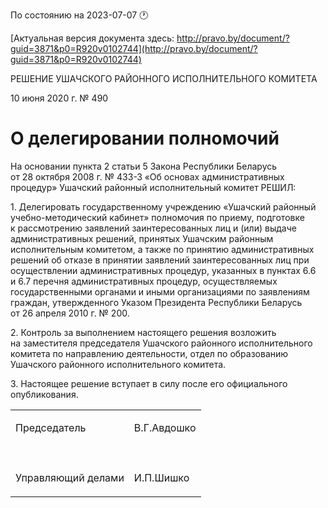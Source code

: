 По состоянию на 2023-07-07 &#x1F550;

[Актуальная версия документа здесь: http://pravo.by/document/?guid=3871&p0=R920v0102744](http://pravo.by/document/?guid=3871&p0=R920v0102744)

<p>РЕШЕНИЕ УШАЧСКОГО РАЙОННОГО ИСПОЛНИТЕЛЬНОГО КОМИТЕТА</p>
<p>10 июня 2020 г. № 490</p>
<h1>О делегировании полномочий</h1>
<p>На основании пункта 2 статьи 5 Закона Республики Беларусь от 28 октября 2008 г. № 433-З «Об основах административных процедур» Ушачский районный исполнительный комитет РЕШИЛ:</p>
<p>1. Делегировать государственному учреждению «Ушачский районный учебно-методический кабинет» полномочия по приему, подготовке к рассмотрению заявлений заинтересованных лиц и (или) выдаче административных решений, принятых Ушачским районным исполнительным комитетом, а также по принятию административных решений об отказе в принятии заявлений заинтересованных лиц при осуществлении административных процедур, указанных в пунктах 6.6 и 6.7 перечня административных процедур, осуществляемых государственными органами и иными организациями по заявлениям граждан, утвержденного Указом Президента Республики Беларусь от 26 апреля 2010 г. № 200.</p>
<p>2. Контроль за выполнением настоящего решения возложить на заместителя председателя Ушачского районного исполнительного комитета по направлению деятельности, отдел по образованию Ушачского районного исполнительного комитета.</p>
<p>3. Настоящее решение вступает в силу после его официального опубликования.</p>
<p></p>
<table>
<tr>
<td><p>Председатель</p></td>
<td><p>В.Г.Авдошко</p></td>
</tr>
<tr>
<td><p></p></td>
<td><p></p></td>
</tr>
<tr>
<td><p>Управляющий делами</p></td>
<td><p>И.П.Шишко</p></td>
</tr>
</table>
<p></p>